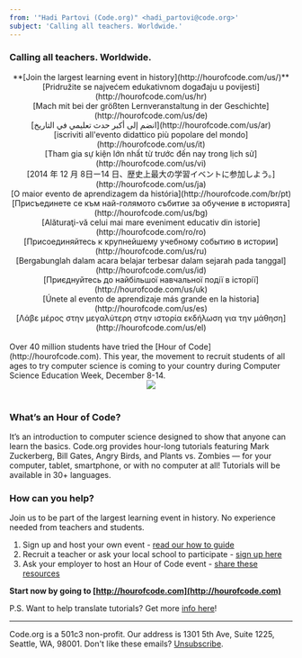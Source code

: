 ```yaml
---
from: '"Hadi Partovi (Code.org)" <hadi_partovi@code.org>'
subject: 'Calling all teachers. Worldwide.'
---
```

### Calling all teachers. Worldwide.

<center>
**[Join the largest learning event in history](http://hourofcode.com/us/)**
<br/>[Pridružite se najvećem edukativnom događaju u povijesti](http://hourofcode.com/us/hr)
<br/>[Mach mit bei der größten Lernveranstaltung in der Geschichte](http://hourofcode.com/us/de)
<br/>[انضم إلى أكبر حدث تعليمي في التاريخ](http://hourofcode.com/us/ar)
<br/>[iscriviti all'evento didattico più popolare del mondo](http://hourofcode.com/us/it)
<br/>[Tham gia sự kiện lớn nhất từ trước đến nay trong lịch sử](http://hourofcode.com/us/vi)
<br/>[2014 年 12 月 8日ー14 日、歴史上最大の学習イベントに参加しよう。](http://hourofcode.com/us/ja)
<br/>[O maior evento de aprendizagem da história](http://hourofcode.com/br/pt)
<br/>[Присъединете се към най-голямото събитие за обучение в историята](http://hourofcode.com/us/bg)
<br/>[Alăturaţi-vă celui mai mare eveniment educativ din istorie](http://hourofcode.com/ro/ro)
<br/>[Присоединяйтесь к крупнейшему учебному событию в истории](http://hourofcode.com/us/ru)
<br/>[Bergabunglah dalam acara belajar terbesar dalam sejarah pada tanggal](http://hourofcode.com/us/id)
<br/>[Приєднуйтесь до найбільшої навчальної події в історії](http://hourofcode.com/us/uk)
<br/>[Únete al evento de aprendizaje más grande en la historia](http://hourofcode.com/us/es)
<br/>[Λάβε μέρος στην μεγαλύτερη  στην ιστορία εκδήλωση για την μάθηση](http://hourofcode.com/us/el)
</center>

<br/>
Over 40 million students have tried the [Hour of Code](http://hourofcode.com). This year, the movement to recruit students of all ages to try computer science is coming to your country during Computer Science Education Week, December 8-14.

<br/>
<center>
<a href="http://youtu.be/srH1OEKB2LE"><img src="http://code.org/images/fit-250/calling-teachers.png"/></a>
</center>
<br/>

### What’s an Hour of Code?
It’s an introduction to computer science designed to show that anyone can learn the basics. Code.org provides hour-long tutorials featuring Mark Zuckerberg, Bill Gates, Angry Birds, and Plants vs. Zombies — for your computer, tablet, smartphone, or with no computer at all! Tutorials will be available in 30+ languages.

### How can you help?
Join us to be part of the largest learning event in history. No experience needed from teachers and students. 

1. Sign up and host your own event - [read our how to guide](http://hourofcode.com/resources/how-to)
2. Recruit a teacher or ask your local school to participate - [sign up here](http://hourofcode.com/)
3. Ask your employer to host an Hour of Code event - [share these resources](http://hourofcode.com/resources)

**Start now by going to [http://hourofcode.com](http://hourofcode.com)**

P.S. Want to help translate tutorials? Get more [info here](http://code.org/translate)!

<hr>

Code.org is a 501c3 non-profit. Our address is 1301 5th Ave, Suite 1225, Seattle, WA, 98001. Don't like these emails? [Unsubscribe](<%= unsubscribe_link %>).
